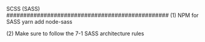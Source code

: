 


SCSS (SASS)
################################################
(1) NPM for SASS
yarn add node-sass

(2) Make sure to follow the 7-1 SASS architecture rules